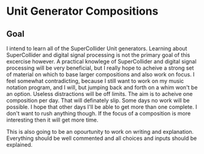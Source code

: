 # Unit Generator Compositions

## Goal

I intend to learn all of the SuperCollider Unit generators. Learning about SuperCollider and digital signal processing is not the primary goal of this excercise however. A practical knowlege of SuperCollider and digital signal processing will be very beneficial, but I really hope to acheive a strong set of material on which to base larger compositions and also work on focus. I feel somewhat contradicting, because I still want to work on my music notation program, and I will, but jumping back and forth on a whim won't be an option. Useless distractions will be off limits. The aim is to acheive one composition per day. That will definately slip. Some days no work will be possible. I hope that other days I'll be able to get more than one complete. I don't want to rush anything though. If the focus of a composition is more interesting then it will get more time.

This is also going to be an opourtunity to work on writing and explanation. Everything should be well commented and all choices and inputs should be explained.

